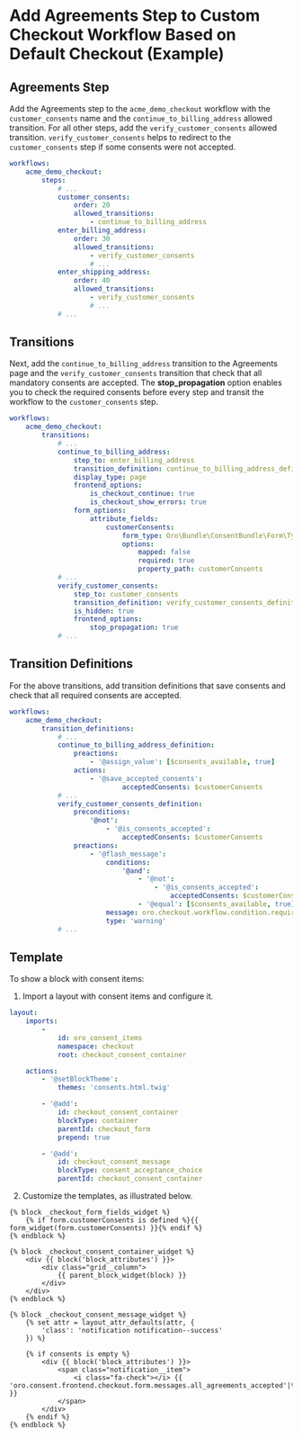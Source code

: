 # Add Agreements Step to Custom Checkout Workflow Based on Default Checkout (Example)

## Agreements Step

Add the Agreements step to the `acme_demo_checkout` workflow with the `customer_consents` name and the `continue_to_billing_address` allowed transition. For all other steps, add the `verify_customer_consents` allowed transition. `verify_customer_consents` helps to redirect to the `customer_consents` step if some consents were not accepted.

```yml
workflows:
    acme_demo_checkout:
        steps:
            # ...
            customer_consents:
                order: 20
                allowed_transitions:
                    - continue_to_billing_address
            enter_billing_address:
                order: 30
                allowed_transitions:
                    - verify_customer_consents
                    # ...
            enter_shipping_address:
                order: 40
                allowed_transitions:
                    - verify_customer_consents
                    # ...
            # ...
```

## Transitions

Next, add the `continue_to_billing_address` transition to the Agreements page and the `verify_customer_consents` transition that check that all mandatory consents are accepted. The **stop_propagation** option enables you to check the required consents before every step and transit the workflow to the `customer_consents` step.

```yml
workflows:
    acme_demo_checkout:
        transitions:
            # ...
            continue_to_billing_address:
                step_to: enter_billing_address
                transition_definition: continue_to_billing_address_definition
                display_type: page
                frontend_options:
                    is_checkout_continue: true
                    is_checkout_show_errors: true
                form_options:
                    attribute_fields:
                        customerConsents:
                            form_type: Oro\Bundle\ConsentBundle\Form\Type\ConsentAcceptanceType
                            options:
                                mapped: false
                                required: true
                                property_path: customerConsents
            # ...
            verify_customer_consents:
                step_to: customer_consents
                transition_definition: verify_customer_consents_definition
                is_hidden: true
                frontend_options:
                    stop_propagation: true
            # ...
```

## Transition Definitions

For the above transitions, add transition definitions that save consents and check that all required consents are accepted.

```yml
workflows:
    acme_demo_checkout:
        transition_definitions:
            # ...
            continue_to_billing_address_definition:
                preactions:
                    - '@assign_value': [$consents_available, true]
                actions:
                    - '@save_accepted_consents':
                            acceptedConsents: $customerConsents
            # ...
            verify_customer_consents_definition:
                preconditions:
                    '@not':
                        - '@is_consents_accepted':
                            acceptedConsents: $customerConsents
                preactions:
                    - '@flash_message':
                        conditions:
                            '@and':
                                - '@not':
                                    - '@is_consents_accepted':
                                        acceptedConsents: $customerConsents
                                - '@equal': [$consents_available, true]
                        message: oro.checkout.workflow.condition.required_consents_should_be_checked.message
                        type: 'warning'
            # ...
```

## Template

To show a block with consent items:

1. Import a layout with consent items and configure it.

```yml
layout:
    imports:
        -
            id: oro_consent_items
            namespace: checkout
            root: checkout_consent_container

    actions:
        - '@setBlockTheme':
            themes: 'consents.html.twig'

        - '@add':
            id: checkout_consent_container
            blockType: container
            parentId: checkout_form
            prepend: true

        - '@add':
            id: checkout_consent_message
            blockType: consent_acceptance_choice
            parentId: checkout_consent_container
```

2. Customize the templates, as illustrated below.

```twig
{% block _checkout_form_fields_widget %}
    {% if form.customerConsents is defined %}{{ form_widget(form.customerConsents) }}{% endif %}
{% endblock %}

{% block _checkout_consent_container_widget %}
    <div {{ block('block_attributes') }}>
        <div class="grid__column">
            {{ parent_block_widget(block) }}
        </div>
    </div>
{% endblock %}

{% block _checkout_consent_message_widget %}
    {% set attr = layout_attr_defaults(attr, {
        'class': 'notification notification--success'
    }) %}

    {% if consents is empty %}
        <div {{ block('block_attributes') }}>
            <span class="notification__item">
                <i class="fa-check"></i> {{ 'oro.consent.frontend.checkout.form.messages.all_agreements_accepted'|trans }}
            </span>
        </div>
    {% endif %}
{% endblock %}
```
